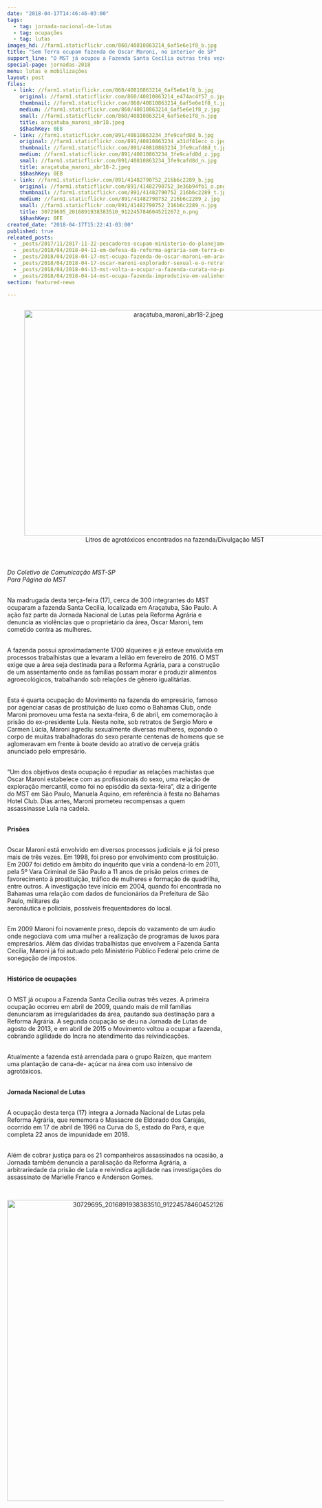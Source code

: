 ```yaml
---
date: "2018-04-17T14:46:46-03:00"
tags:
  - tag: jornada-nacional-de-lutas
  - tag: ocupações
  - tag: lutas
images_hd: //farm1.staticflickr.com/860/40810863214_6af5e6e1f8_b.jpg
title: "Sem Terra ocupam fazenda de Oscar Maroni, no interior de SP"
support_line: "O MST já ocupou a Fazenda Santa Cecília outras três vezes. A primeira ocupação ocorreu em abril de 2009, com mais de mil famílias"
special-page: jornadas-2018
menu: lutas e mobilizações
layout: post
files:
  - link: //farm1.staticflickr.com/860/40810863214_6af5e6e1f8_b.jpg
    original: //farm1.staticflickr.com/860/40810863214_e474ac4f57_o.jpg
    thumbnail: //farm1.staticflickr.com/860/40810863214_6af5e6e1f8_t.jpg
    medium: //farm1.staticflickr.com/860/40810863214_6af5e6e1f8_z.jpg
    small: //farm1.staticflickr.com/860/40810863214_6af5e6e1f8_n.jpg
    title: araçatuba_maroni_abr18.jpeg
    $$hashKey: 0E8
  - link: //farm1.staticflickr.com/891/40810863234_3fe9cafd8d_b.jpg
    original: //farm1.staticflickr.com/891/40810863234_a31df81ecc_o.jpg
    thumbnail: //farm1.staticflickr.com/891/40810863234_3fe9cafd8d_t.jpg
    medium: //farm1.staticflickr.com/891/40810863234_3fe9cafd8d_z.jpg
    small: //farm1.staticflickr.com/891/40810863234_3fe9cafd8d_n.jpg
    title: araçatuba_maroni_abr18-2.jpeg
    $$hashKey: 0EB
  - link: //farm1.staticflickr.com/891/41482790752_216b6c2289_b.jpg
    original: //farm1.staticflickr.com/891/41482790752_3e36b94fb1_o.png
    thumbnail: //farm1.staticflickr.com/891/41482790752_216b6c2289_t.jpg
    medium: //farm1.staticflickr.com/891/41482790752_216b6c2289_z.jpg
    small: //farm1.staticflickr.com/891/41482790752_216b6c2289_n.jpg
    title: 30729695_2016891938383510_9122457846045212672_n.png
    $$hashKey: 0FE
created_date: "2018-04-17T15:22:41-03:00"
published: true
releated_posts:
  - _posts/2017/11/2017-11-22-pescadores-ocupam-ministerio-do-planejamento-em-brasilia.md
  - _posts/2018/04/2018-04-11-em-defesa-da-reforma-agraria-sem-terra-ocupam-mais-um-latifundio-no-ceara.md
  - _posts/2018/04/2018-04-17-mst-ocupa-fazenda-de-oscar-maroni-em-aracatuba-sp.md
  - _posts/2018/04/2018-04-17-oscar-maroni-explorador-sexual-e-o-retrato-do-golpe-diz-militante-da-mmm.md
  - _posts/2018/04/2018-04-13-mst-volta-a-ocupar-a-fazenda-curata-no-pontal-do-paranapanema-em-sp.md
  - _posts/2018/04/2018-04-14-mst-ocupa-fazenda-improdutiva-em-valinhos-regiao-de-campinas.md
section: featured-news

---
```

<div style="text-align:center">
<figure class="image" style="display:inline-block"><img alt="araçatuba_maroni_abr18-2.jpeg" height="525" src="//farm1.staticflickr.com/891/40810863234_3fe9cafd8d_b.jpg" width="700" />
<figcaption>Litros de agrot&oacute;xicos encontrados na fazenda/Divulga&ccedil;&atilde;o MST</figcaption>
</figure>
</div>

<p>&nbsp;</p>

<p><em>Do Coletivo de Comunica&ccedil;&atilde;o MST-SP<br />
Para P&aacute;gina do MST&nbsp;</em></p>

<p><br />
Na madrugada desta ter&ccedil;a-feira (17), cerca de 300 integrantes do MST ocuparam a fazenda Santa Cec&iacute;lia, localizada em Ara&ccedil;atuba, S&atilde;o Paulo. A a&ccedil;&atilde;o faz parte da Jornada Nacional de Lutas pela Reforma Agr&aacute;ria e denuncia as viol&ecirc;ncias que o propriet&aacute;rio da &aacute;rea, Oscar Maroni, tem cometido contra as mulheres.</p>

<p><br />
A fazenda possui aproximadamente 1700 alqueires e j&aacute; esteve envolvida em processos trabalhistas que a levaram a leil&atilde;o em fevereiro de 2016. O MST exige que a &aacute;rea seja destinada para a Reforma Agr&aacute;ria, para a constru&ccedil;&atilde;o de um assentamento onde as fam&iacute;lias possam morar e produzir alimentos agroecol&oacute;gicos, trabalhando sob rela&ccedil;&otilde;es de g&ecirc;nero igualit&aacute;rias.</p>

<p><br />
Esta &eacute; quarta ocupa&ccedil;&atilde;o do Movimento na fazenda do empres&aacute;rio, famoso por agenciar casas de prostitui&ccedil;&atilde;o de luxo como o Bahamas Club, onde Maroni promoveu uma festa na sexta-feira, 6 de abril, em comemora&ccedil;&atilde;o &agrave; pris&atilde;o do ex-presidente Lula. Nesta noite, sob retratos de Sergio Moro e Carmen L&uacute;cia, Maroni agrediu sexualmente diversas mulheres, expondo o corpo de muitas trabalhadoras do sexo perante centenas de homens que se aglomeravam em frente &agrave; boate devido ao atrativo de cerveja gr&aacute;tis anunciado pelo empres&aacute;rio.</p>

<p><br />
&ldquo;Um dos objetivos desta ocupa&ccedil;&atilde;o &eacute; repudiar as rela&ccedil;&otilde;es machistas que Oscar Maroni estabelece com as profissionais do sexo, uma rela&ccedil;&atilde;o de explora&ccedil;&atilde;o mercantil, como foi no epis&oacute;dio da sexta-feira&rdquo;, diz a dirigente do MST em S&atilde;o Paulo, Manuela Aquino, em refer&ecirc;ncia &agrave; festa no Bahamas Hotel Club. Dias antes, Maroni prometeu recompensas a quem assassinasse Lula na cadeia.<br />
&nbsp;</p>

<p><strong>Pris&otilde;es</strong></p>

<p><br />
Oscar Maroni est&aacute; envolvido em diversos processos judiciais e j&aacute; foi preso mais de tr&ecirc;s vezes. Em 1998, foi preso por envolvimento com prostitui&ccedil;&atilde;o. Em 2007 foi detido em &acirc;mbito do inqu&eacute;rito que viria a conden&aacute;-lo em 2011, pela 5&ordm; Vara Criminal de S&atilde;o Paulo a 11 anos de pris&atilde;o pelos crimes de favorecimento &agrave; prostitui&ccedil;&atilde;o, tr&aacute;fico de mulheres e forma&ccedil;&atilde;o de quadrilha, entre outros. A investiga&ccedil;&atilde;o teve in&iacute;cio em 2004, quando foi encontrada no<br />
Bahamas uma rela&ccedil;&atilde;o com dados de funcion&aacute;rios da Prefeitura de S&atilde;o Paulo, militares da<br />
aeron&aacute;utica e policiais, poss&iacute;veis frequentadores do local.</p>

<p><br />
Em 2009 Maroni foi novamente preso, depois do vazamento de um &aacute;udio onde negociava com uma mulher a realiza&ccedil;&atilde;o de programas de luxos para empres&aacute;rios. Al&eacute;m das d&iacute;vidas trabalhistas que envolvem a Fazenda Santa Cec&iacute;lia, Maroni j&aacute; foi autuado pelo Minist&eacute;rio P&uacute;blico Federal pelo crime de sonega&ccedil;&atilde;o de impostos.</p>

<p><br />
<strong>Hist&oacute;rico de ocupa&ccedil;&otilde;es</strong></p>

<p><br />
O MST j&aacute; ocupou a Fazenda Santa Cec&iacute;lia outras tr&ecirc;s vezes. A primeira ocupa&ccedil;&atilde;o ocorreu em abril de 2009, quando mais de mil fam&iacute;lias denunciaram as irregularidades da &aacute;rea, pautando sua destina&ccedil;&atilde;o para a Reforma Agr&aacute;ria. A segunda ocupa&ccedil;&atilde;o se deu na Jornada de Lutas de agosto de 2013, e em abril de 2015 o Movimento voltou a ocupar a fazenda, cobrando agilidade do Incra no atendimento das&nbsp;reivindica&ccedil;&otilde;es.</p>

<p><br />
Atualmente a fazenda est&aacute; arrendada para o grupo Ra&iacute;zen, que mantem uma planta&ccedil;&atilde;o de cana-de- a&ccedil;&uacute;car na &aacute;rea com uso intensivo de agrot&oacute;xicos.</p>

<p><br />
<strong>Jornada Nacional de Lutas</strong></p>

<p><br />
A ocupa&ccedil;&atilde;o desta ter&ccedil;a (17) integra a Jornada Nacional de Lutas pela Reforma Agr&aacute;ria, que rememora o Massacre de Eldorado dos Caraj&aacute;s, ocorrido em 17 de abril de 1996 na Curva do S, estado do Par&aacute;, e que completa 22 anos de impunidade em 2018.</p>

<p><br />
Al&eacute;m de cobrar justi&ccedil;a para os 21 companheiros assassinados na ocasi&atilde;o, a Jornada tamb&eacute;m denuncia a paralisa&ccedil;&atilde;o da Reforma Agr&aacute;ria, a arbitrariedade da pris&atilde;o de Lula e reivindica agilidade nas investiga&ccedil;&otilde;es do assassinato de Marielle Franco e Anderson Gomes.</p>

<p>&nbsp;</p>

<p style="text-align:center"><img alt="30729695_2016891938383510_9122457846045212672_n.png" height="700" src="//farm1.staticflickr.com/891/41482790752_216b6c2289_b.jpg" width="700" /></p>
